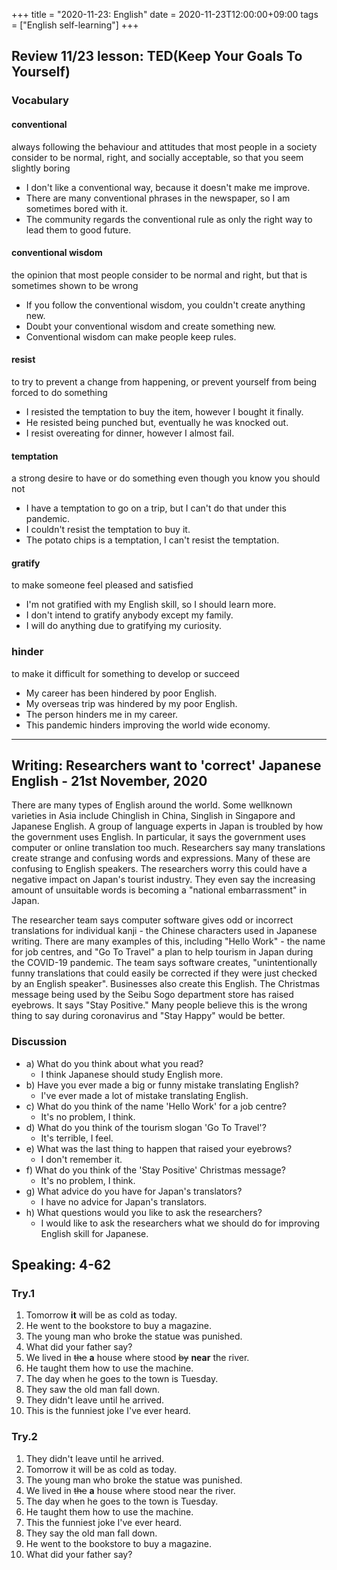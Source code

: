 +++
title =  "2020-11-23: English"
date = 2020-11-23T12:00:00+09:00
tags = ["English self-learning"]
+++
## Review 11/23 lesson: TED(Keep Your Goals To Yourself)

### Vocabulary

#### conventional
always following the behaviour and attitudes that most people in a society consider to be normal, right, and socially acceptable, so that you seem slightly boring

* I don't like a conventional way, because it doesn't make me improve.
* There are many conventional phrases in the newspaper, so I am sometimes bored with it.
* The community regards the conventional rule as only the right way to lead them to good future.

#### conventional wisdom
the opinion that most people consider to be normal and right, but that is sometimes shown to be wrong

* If you follow the conventional wisdom, you couldn't create anything new.
* Doubt your conventional wisdom and create something new.
* Conventional wisdom can make people keep rules.

#### resist
to try to prevent a change from happening, or prevent yourself from being forced to do something

* I resisted the temptation to buy the item, however I bought it finally.
* He resisted being punched but, eventually he was knocked out.
* I resist overeating for dinner, however I almost fail.

#### temptation
a strong desire to have or do something even though you know you should not

* I have a temptation to go on a trip, but I can't do that under this pandemic.
* I couldn't resist the temptation to buy it.
* The potato chips is a temptation, I can't resist the temptation.

#### gratify
to make someone feel pleased and satisfied

* I'm not gratified with my English skill, so I should learn more.
* I don't intend to gratify anybody except my family.
* I will do anything due to gratifying my curiosity.

### hinder
to make it difficult for something to develop or succeed

* My career has been hindered by poor English.
* My overseas trip was hindered by my poor English.
* The person hinders me in my career.
* This pandemic hinders improving the world wide economy.

- - -

## Writing: Researchers want to 'correct' Japanese English - 21st November, 2020

There are many types of English around the world. Some wellknown varieties in Asia include Chinglish in China, Singlish in Singapore and Japanese English. A group of language experts in Japan is troubled by how the government uses English. In particular, it says the government uses computer or online translation too much. Researchers say many translations create strange and confusing words and expressions. Many of these are confusing to English speakers. The researchers worry this could have a negative impact on Japan's tourist industry. They even say the increasing amount of unsuitable words is becoming a "national embarrassment" in Japan.

The researcher team says computer software gives odd or incorrect translations for individual kanji - the Chinese characters used in Japanese writing. There are many examples of this, including "Hello Work" - the name for job centres, and "Go To Travel" a plan to help tourism in Japan during the COVID-19 pandemic. The team says software creates, "unintentionally funny translations that could easily be corrected if they were just checked by an English speaker". Businesses also create this English. The Christmas message being used by the Seibu Sogo department store has raised eyebrows. It says "Stay Positive." Many people believe this is the wrong thing to say during coronavirus and "Stay Happy" would be better.

### Discussion

* a) What do you think about what you read?
  - I think Japanese should study English more.
* b) Have you ever made a big or funny mistake translating English?
  - I've ever made a lot of mistake translating English.
* c) What do you think of the name 'Hello Work' for a job centre?
  - It's no problem, I think.
* d) What do you think of the tourism slogan 'Go To Travel'?
  - It's terrible, I feel.
* e) What was the last thing to happen that raised your eyebrows?
  - I don't remember it.
* f) What do you think of the 'Stay Positive' Christmas message?
  - It's no problem, I think.
* g) What advice do you have for Japan's translators?
  - I have no advice for Japan's translators.
* h) What questions would you like to ask the researchers?
  - I would like to ask the researchers what we should do for improving English skill for Japanese.

## Speaking: 4-62

### Try.1

1. Tomorrow **it** will be as cold as today.
2. He went to the bookstore to buy a magazine.
3. The young man who broke the statue was punished.
4. What did your father say?
5. We lived in ~~the~~ **a** house where stood ~~by~~ **near** the river.
6. He taught them how to use the machine.
7. The day when he goes to the town is Tuesday.
8. They saw the old man fall down.
9. They didn't leave until he arrived.
10. This is the funniest joke I've ever heard.

### Try.2

1. They didn't leave until he arrived.
2. Tomorrow it will be as cold as today.
3. The young man who broke the statue was punished.
4. We lived in ~~the~~ **a** house where stood near the river.
5. The day when he goes to the town is Tuesday.
6. He taught them how to use the machine.
7. This the funniest joke I've ever heard.
8. They say the old man fall down.
9. He went to the bookstore to buy a magazine.
10. What did your father say?
